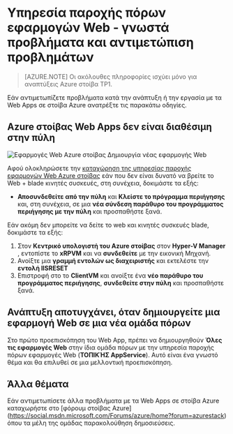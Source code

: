 <properties
    pageTitle="Εφαρμογές σε στοίβα Azure - γνωστά προβλήματα και αντιμετώπιση προβλημάτων στο Web | Microsoft Azure"
    description="Λεπτομερείς οδηγίες για την ανάπτυξη εφαρμογών Web σε στοίβα Azure"
    services="azure-stack"
    documentationCenter=""
    authors="apwestgarth"
    manager="stefsch"
    editor=""/>

<tags
    ms.service="azure-stack"
    ms.workload="app-service"
    ms.tgt_pltfrm="na"
    ms.devlang="na"
    ms.topic="article"
    ms.date="09/26/2016"
    ms.author="anwestg"/>
    
# <a name="web-apps-resource-provider---known-issues-and-troubleshooting"></a>Υπηρεσία παροχής πόρων εφαρμογών Web - γνωστά προβλήματα και αντιμετώπιση προβλημάτων

> [AZURE.NOTE] Οι ακόλουθες πληροφορίες ισχύει μόνο για αναπτύξεις Azure στοίβα TP1.

Εάν αντιμετωπίζετε προβλήματα κατά την ανάπτυξη ή την εργασία με τα Web Apps σε στοίβα Azure ανατρέξτε τις παρακάτω οδηγίες.

## <a name="azure-stack-web-apps-not-available-in-the-portal"></a>Azure στοίβας Web Apps δεν είναι διαθέσιμη στην πύλη

![Εφαρμογές Web Azure στοίβας Δημιουργία νέας εφαρμογής Web][1]

Αφού ολοκληρώσετε την [καταχώρηση της υπηρεσίας παροχής εφαρμογών Web Azure στοίβας](azure-stack-webapps-deploy.md#register-the-newly-deployed-azure-stack-web-apps-provider-with-arm) εάν που δεν είναι δυνατό να βρείτε το Web + blade κινητές συσκευές, στη συνέχεια, δοκιμάστε τα εξής:
* **Αποσυνδεθείτε από την πύλη** και **Κλείστε το πρόγραμμα περιήγησης** και, στη συνέχεια, σε μια **νέα σύνδεση παράθυρο του προγράμματος περιήγησης με την πύλη** και προσπαθήστε ξανά.

Εάν ακόμη δεν μπορείτε να δείτε το web και κινητές συσκευές blade, δοκιμάστε τα εξής:

1.  Στον **Κεντρικό υπολογιστή του Azure στοίβας** στον **Hyper-V Manager** , εντοπίστε το **xRPVM** και να **συνδεθείτε** με την εικονική Μηχανή.
2.  Ανοίξτε μια **γραμμή εντολών ως διαχειριστής** και εκτελέστε την **εντολή IISRESET**
3.  Επιστροφή στο το **ClientVM** και ανοίξτε ένα **νέο παράθυρο του προγράμματος περιήγησης**, **συνδεθείτε στην πύλη** και προσπαθήστε ξανά.

## <a name="deployment-fails-when-creating-a-web-app-in-a-new-resource-group"></a>Ανάπτυξη αποτυγχάνει, όταν δημιουργείτε μια εφαρμογή Web σε μια νέα ομάδα πόρων

Στο πρώτο προεπισκόπηση του Web App, πρέπει να δημιουργηθούν **Όλες τις εφαρμογές Web** στην ίδια ομάδα πόρων με την υπηρεσία παροχής πόρων εφαρμογές Web (**ΤΟΠΙΚΉΣ AppService**).  Αυτό είναι ένα γνωστό θέμα και θα επιλυθεί σε μια μελλοντική προεπισκόπηση.

## <a name="other-issues"></a>Άλλα θέματα

Εάν αντιμετωπίσετε άλλα προβλήματα με τα Web Apps σε στοίβα Azure καταχωρήστε στο [φόρουμ στοίβας Azure] (https://social.msdn.microsoft.com/Forums/azure/home?forum=azurestack) όπου τα μέλη της ομάδας παρακολούθηση δημοσιεύσεις.


<!--Image references-->
[1]: ./media/azure-stack-webapps-troubleshoot-known-issues/NewWebandMobile.png



<!--Links-->
[Azure_Stack_App_Service_preview_installer]: http://go.microsoft.com/fwlink/?LinkID=717531
[WebAppsDeployment]: http://go.microsoft.com/fwlink/?LinkId=723982
[AppServiceHelperScripts]: http://go.microsoft.com/fwlink/?LinkId=733525
